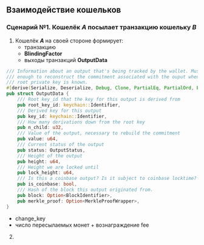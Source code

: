 
## Взаимодействие кошельков

### Сценарий №1. Кошелёк ***A*** посылает транзакцию кошельку ***B***
1. Кошелёк ***A*** на своей стороне формирует:
  	- транзакцию
 	- **BlindingFactor**
 	- выходы транзакций **OutputData**
  
```rust
/// Information about an output that's being tracked by the wallet. Must be
/// enough to reconstruct the commitment associated with the ouput when the
/// root private key is known.
#[derive(Serialize, Deserialize, Debug, Clone, PartialEq, PartialOrd, Eq, Ord)]
pub struct OutputData {
	/// Root key_id that the key for this output is derived from
	pub root_key_id: keychain::Identifier,
	/// Derived key for this output
	pub key_id: keychain::Identifier,
	/// How many derivations down from the root key
	pub n_child: u32,
	/// Value of the output, necessary to rebuild the commitment
	pub value: u64,
	/// Current status of the output
	pub status: OutputStatus,
	/// Height of the output
	pub height: u64,
	/// Height we are locked until
	pub lock_height: u64,
	/// Is this a coinbase output? Is it subject to coinbase locktime?
	pub is_coinbase: bool,
	/// Hash of the block this output originated from.
	pub block: Option<BlockIdentifier>,
	pub merkle_proof: Option<MerkleProofWrapper>,
}
```

   - change_key
   - число пересылаемых монет + вознаграждение fee

2. 
